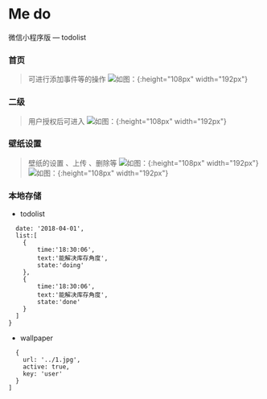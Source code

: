 # Me do
微信小程序版 — todolist

### 首页
> 可进行添加事件等的操作
![如图：](./image/22.png){:height="108px" width="192px"}

### 二级
> 用户授权后可进入
![如图：](./image/44.png){:height="108px" width="192px"}
### 壁纸设置
> 壁纸的设置 、上传 、删除等
![如图：](./image/33.png){:height="108px" width="192px"}
![如图：](./image/11.png){:height="108px" width="192px"}
### 本地存储
* todolist
``` {
  date: '2018-04-01',
  list:[
    {
        time:'18:30:06',
        text:'能解决库存角度',
        state:'doing'
    },
    {
        time:'18:30:06',
        text:'能解决库存角度',
        state:'done'
    }
  ]
}
```
* wallpaper
```[
  {
    url: '../1.jpg',
    active: true,
    key: 'user'
  }
]